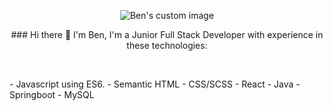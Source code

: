 
<p align="center">
  <img src="https://user-images.githubusercontent.com/88495283/150963649-03447520-2d52-4120-b16f-dcaa1b59dfd4.svg" alt="Ben's custom image"/>
</p>

<p align="center">
### Hi there 👋
I'm Ben, I'm a Junior Full Stack Developer with experience in these technologies:
</p>

<br>

<p align="left">
- Javascript using ES6.
- Semantic HTML
- CSS/SCSS
- React
- Java
- Springboot
- MySQL
  </p>



<!--
**DaemonRen/DaemonRen** is a ✨ _special_ ✨ repository because its `README.md` (this file) appears on your GitHub profile.

Here are some ideas to get you started:

- 🔭 I’m currently working on ...
- 🌱 I’m currently learning ...
- 👯 I’m looking to collaborate on ...
- 🤔 I’m looking for help with ...
- 💬 Ask me about ...
- 📫 How to reach me: ...
- 😄 Pronouns: ...
- ⚡ Fun fact: ...
-->
